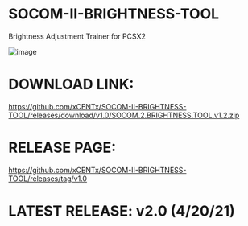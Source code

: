 # SOCOM-II-BRIGHTNESS-TOOL
Brightness Adjustment Trainer for PCSX2

![image](https://user-images.githubusercontent.com/80198020/115514016-af2dd800-a251-11eb-82c1-e73508043449.png)


# DOWNLOAD LINK: 
https://github.com/xCENTx/SOCOM-II-BRIGHTNESS-TOOL/releases/download/v1.0/SOCOM.2.BRIGHTNESS.TOOL.v1.2.zip

# RELEASE PAGE: 
https://github.com/xCENTx/SOCOM-II-BRIGHTNESS-TOOL/releases/tag/v1.0

# LATEST RELEASE: v2.0 (4/20/21)
